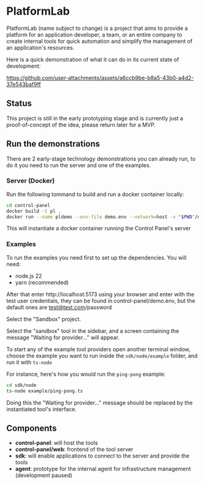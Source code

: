 # PlatformLab

PlatformLab (name subject to change) is a project that aims to provide a platform for an application developer, a team, or an entire company to create internal tools for quick automation and simplify the management of an application's resources.

Here is a quick demonstration of what it can do in its current state of development:


https://github.com/user-attachments/assets/a6ccb9be-b8a5-43b0-a4d2-37e543baf9ff


## Status 
This project is still in the early prototyping stage and is currently just a proof-of-concept of the idea, please return later for a MVP.


## Run the demonstrations
There are 2 early-stage technology demonstrations you can already run, to do it you need to run the server and one of the examples.

### Server (Docker)

Run the following tommand to build and run a docker container locally:

```bash
cd control-panel
docker build -t pl .
docker run --name pldemo --env-file demo.env --network=host -v "$PWD"/data:/data pl
```

This will instantiate a docker container running the Control Panel's server


### Examples

To run the examples you need first to set up the dependencies. You will need:
 - node.js 22
 - yarn (recommended)


After that enter http://localhost:5173 using your browser and enter with the test user credentials, they can be found in control-panel/demo.env, but the default ones are test@test.com/password

Select the "Sandbox" project.

Select the "sandbox" tool in the sidebar, and a screen containing the message "Waiting for provider..." will appear.

To start any of the example tool providers open another terminal window, choose the example you want to run inside the `sdk/node/example` folder, and run it with `ts-node`

For instance, here's how you would run the `ping-pong` example:
```bash
cd sdk/node
ts-node example/ping-pong.ts 
```

Doing this the "Waiting for provider..." message should be replaced by the instantiated tool's interface. 

## Components
 - **control-panel**: will host the tools
 - **control-panel/web**: frontend of the tool server
 - **sdk**: will enable applications to connect to the server and provide the tools
 - **agent**: prototype for the internal agent for infrastructure management (development paused)
